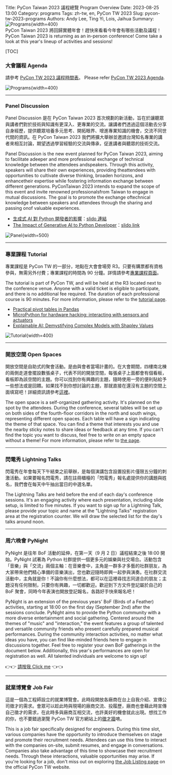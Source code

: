 Title: PyCon Taiwan 2023 議程總覽 Program Overview
Date: 2023-08-25 13:00
Category: programs
Tags: zh-tw, en, PyCon TW 2023
Slug: pycon-tw-2023-programs
Authors: Andy Lee, Ting Yi, Lois, Jaihua
Summary: ![Programs](images/2023-08-25-pycon-tw-2023-programs/0_programs.jpg){width=400} <br> PyCon Taiwan 2023 將回歸實體年會！趕快來看看今年會有哪些活動及議程！<br>PyCon Taiwan 2023 is returning as an in-person conference! Come take a look at this year's lineup of activities and sessions!

[TOC]
### 大會議程 Agenda

請參考 [PyCon TW 2023 議程時間表](https://tw.pycon.org/2023/conference/schedule)。
Please refer  [PyCon TW 2023 Agenda](https://tw.pycon.org/2023/conference/schedule).

![Programs](images/2023-08-25-pycon-tw-2023-programs/0_programs.jpg){width=400}

---

### Panel Discussion

Panel Discussion 是在 PyCon Taiwan 2023 首次規劃的新活動，旨在於讓聽眾與講者們對於技術與知識有更深入、更專業的交流。讓講者們透過這個活動去分享自身經歷，提供聽眾培養多元思考、開拓眼界、增進專業知識的機會，交流不同世代間的資訊。在 PyCon Taiwan 2023 我們將擴大舉辦並邀請台灣知名專業的講者來相互討論，期望透過學習經驗的交流與傳承，促進講者與聽眾的技術交流。

Panel Discussion is the new event planned for PyCon Taiwan 2023, aiming to facilitate adeeper and more professional exchange of technical knowledge between the attendees andspeakers. Through this activity, speakers will share their own experiences, providing theattendees with opportunities to cultivate diverse thinking, broaden horizons, and enhancetheir expertise while fostering information exchange between different generations. PyConTaiwan 2023 intends to expand the scope of this event and invite renowned professionalsfrom Taiwan to engage in mutual discussions. The goal is to promote the exchange oftechnical knowledge between speakers and attendees through the sharing and passing onof valuable experiences.

- [生成式 AI 對 Python 開發者的影響](https://tw.pycon.org/2023/conference/panel-discussion)：[slido 連結](https://app.sli.do/event/eXMeazdzUYv1pv2LePFnfc/live/questions)
- [The Impact of Generative AI to Python Developer](https://tw.pycon.org/2023/conference/panel-discussion)：[slido link](https://app.sli.do/event/eXMeazdzUYv1pv2LePFnfc/live/questions)

![Panel](images/2023-08-25-pycon-tw-2023-programs/1_panel.jpg){width=500}

---

### 專業課程 Tutorial

專業課程是 PyCon TW 的一部分，地點在大會會場旁 R3。只要有購票都有資格參與，無需另外付費；專業課程的時間為 90 分鐘。詳情請參考[專業課程頁面](https://tw.pycon.org/2023/conference/tutorials)。

The tutorial is part of PyCon TW, and will be held at the R3 located next to the conference venue. Anyone with a valid ticket is eligible to participate, and there is no additional fee required. The duration of each professional course is 90 minutes. For more information, please refer to the [tutorial page](https://tw.pycon.org/2023/conference/tutorials).


- [Practical pivot tables in Pandas](https://tw.pycon.org/2023/conference/tutorial/15)
- [MicroPython for hardware hacking: interacting with sensors and actuators](https://tw.pycon.org/2023/conference/tutorial/16)
- [Explainable AI: Demystifying Complex Models with Shapley Values](https://tw.pycon.org/2023/conference/tutorial/14)

![Tutorial](images/2023-08-25-pycon-tw-2023-programs/2_tutorial.jpg){width=400}

---

### 開放空間 Open Spaces

開放空間是自助式的聚會活動。是由與會者當場計畫的。在大會期間，四樓南北棟的兩側走道會擺設數張桌子，代表不同的開放空間，每張桌子上面都會有個看板，看板即為該空間的主題。你可以找到你有興趣的主題，隨時使用一旁的便利貼給予一些想法或是回饋。如果找不到你想討論的主題，那就直接在還沒有主題的空間上面填寫吧！詳細資訊請參考[這裡](https://hackmd.io/@pycontw/S1XFoGZhh/edit)。

The open space is a self-organized gathering activity. It's planned on the spot by the attendees. During the conference, several tables will be set up on both sides of the fourth-floor corridors in the north and south wings, representing different open spaces. Each table will have a sign indicating the theme of that space. You can find a theme that interests you and use the nearby sticky notes to share ideas or feedback at any time. If you can't find the topic you want to discuss, feel free to write on an empty space without a theme! For more information, please refer to [the page](https://hackmd.io/@pycontw/S1XFoGZhh/edit).

---

### 閃電秀 Lightning Talks

閃電秀在年會每天下午結束之前舉辦，是每個演講包含設置投影片僅限五分鐘的刺激活動。如果要報名閃電秀，請在註冊櫃檯的「閃電秀」報名處提供你的講題與姓名，我們會在每天中午抽出當日的中選名單。

The Lightning Talks are held before the end of each day's conference sessions. It's an engaging activity where each presentation, including slide setup, is limited to five minutes. If you want to sign up for a Lightning Talk, please provide your topic and name at the "Lightning Talks" registration area at the registration counter. We will draw the selected list for the day's talks around noon.

---

### 周六晚會 PyNight

PyNight 是往年 BoF 活動的延伸，在第一天（9 月 2 日）議程結束之後 18:00 開始。PyNight 試著為 Python 社群提供一個更多元的娛樂與社交場合。活動包含「音樂」與「交流」兩個主軸：在音樂會中，主角是一群多才多藝的社群朋友，為大家帶來他們精心準備的音樂演出，您也歡迎隨時即興一起參與演奏。在社群交流活動中，主角就是你！不論你有什麼想法，都可以在這裡尋找志同道合的朋友；主題沒有任何限制，只要你有興趣，一切都歡迎。歡迎到下方文件登記屬於自己的 BoF 聚會，同時今年表演也開放登記報名，各路好手快來報名吧！

PyNight is an extension of the previous years' BoF (Birds of a Feather) activities, starting at 18:00 on the first day (September 2nd) after the sessions conclude. PyNight aims to provide the Python community with a more diverse entertainment and social gathering. Centered around the themes of "music" and "interaction," the event features a group of talented and versatile community friends who present carefully prepared musical performances. During the community interaction activities, no matter what ideas you have, you can find like-minded friends here to engage in discussions together. Feel free to register your own BoF gatherings in the document below. Additionally, this year's performances are open for registration as well. All talented individuals are welcome to sign up!

👉👉 [請按我 Click me](https://hackmd.io/@pycontw/H1Usa6P32/edit) 👈👈

---

### 就業博覽會 Job Fair

這是一個為工程師設立的就業博覽會。此時段開放各廠商在台上自我介紹、宣傳公司徵才的需求。會眾可以趁此時與現場的廠商交流、投履歷，廠商也會藉此時宣傳自己徵才的需求，在此時多與廠商互相交流，也許美好的機會就此出現。想找工作的你，也不要錯過瀏覽 PyCon TW 官方網站上的[徵才牆](https://tw.pycon.org/2023/events/jobs)唷。

This is a job fair specifically designed for engineers. During this time slot, various companies have the opportunity to introduce themselves on stage and promote their recruitment needs. Attendees can use this time to interact with the companies on-site, submit resumes, and engage in conversations. Companies also take advantage of this time to showcase their recruitment needs. Through these interactions, valuable opportunities may arise. If you're looking for a job, don't miss out on exploring [the Job Listing page](https://tw.pycon.org/2023/events/jobs) on the official PyCon TW website.
